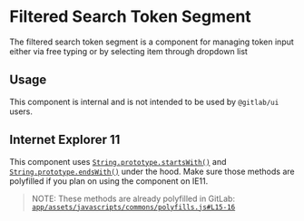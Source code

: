 # Filtered Search Token Segment

The filtered search token segment is a component for managing token input either via free typing
or by selecting item through dropdown list

## Usage

This component is internal and is not intended to be used by `@gitlab/ui` users.

## Internet Explorer 11

This component uses [`String.prototype.startsWith()`](https://developer.mozilla.org/en-US/docs/Web/JavaScript/Reference/Global_Objects/String/startsWith) and [`String.prototype.endsWith()`](https://developer.mozilla.org/en-US/docs/Web/JavaScript/Reference/Global_Objects/String/endsWith) under the hood. Make sure those methods are polyfilled if you plan on using the component on IE11.

> NOTE: These methods are already polyfilled in GitLab: [`app/assets/javascripts/commons/polyfills.js#L15-16`](https://gitlab.com/gitlab-org/gitlab/blob/dc60dee6ed6234dda9f032195577cd8fad9646d8/app/assets/javascripts/commons/polyfills.js#L15-16)
